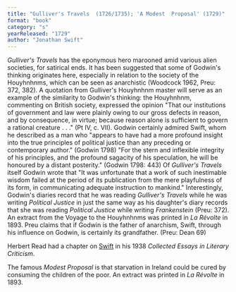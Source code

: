```yaml
---
title: "Gulliver's Travels  (1726/1735); 'A Modest  Proposal' (1729)"
format: "book"
category: "s"
yearReleased: "1729"
author: "Jonathan Swift"
---
```

_Gulliver's Travels_ has the eponymous hero marooned amid various alien  societies, for satirical ends. It has been suggested that some of Godwin's  thinking originates here, especially in relation to the society of the  Houyhnhnms, which can be seen as anarchistic (Woodcock 1962, Preu: 372, 382). A  quotation from Gulliver's Houyhnhnm master will serve as an example of the  similarity to Godwin's thinking: the Houyhnhnm, commenting on British society,  expressed the opinion "That our institutions of government and law were plainly  owing to our gross defects in reason, and by consequence, in virtue; because  reason alone is sufficient to govern a rational creature . . ." (Pt IV, c. VII).  Godwin certainly admired Swift, whom he described as a man who "appears to have  had a more profound insight into the true principles of political justice than  any preceding or contemporary author." (Godwin 1798) "For the stern and  inflexible integrity of his principles, and the profound sagacity of his  speculation, he will be honoured by a distant posterity." (Godwin 1798: 443) Of  _Gulliver's Travels_ itself Godwin wrote that "It was unfortunate that a work  of such inestimable wisdom failed at the period of its publication from the mere  playfulness of its form, in communicating adequate instruction to mankind."  Interestingly, Godwin's diaries record that he was reading _Gulliver's Travels_ while he was writing _Political Justice_ in just  the same way as his daughter's diary records that she was reading _Political Justice_ while writing _Frankenstein_ (Preu: 372). An  extract from the Voyage to the Houyhnhnms was printed in _La Révolte_ in 1893. Preu claims that if Godwin is the father of  anarchism, Swift, through his influence on Godwin, is certainly its grandfather.  (Preu: Dean 69)

Herbert Read had a chapter on <a href="https://archive.org/details/in.ernet.dli.2015.184861/page/n191/mode/2up?view=theater">Swift</a> in his 1938 _Collected Essays in Literary Criticism_.

The famous _Modest Proposal_ is  that starvation in Ireland could be cured by consuming the children of the poor.  An extract was printed in _La Révolte_ in 1893.

